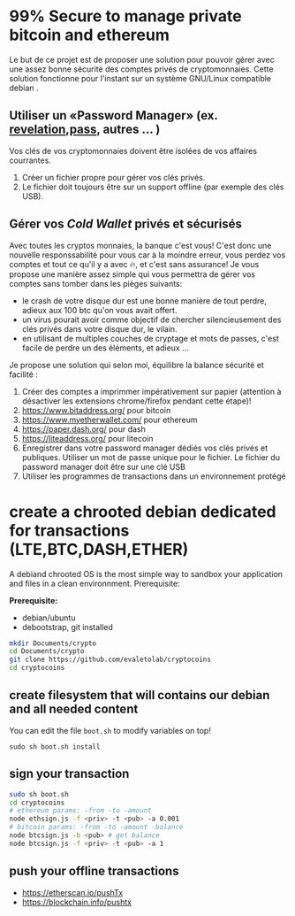 # 99% Secure to manage private bitcoin and ethereum

Le but de ce projet est de proposer une solution pour pouvoir gérer avec une 
assez bonne sécurité des comptes privés de cryptomonnaies. 
Cette solution fonctionne pour l'instant sur un système GNU/Linux compatible debian .

## Utiliser un «Password Manager» (ex. [revelation](https://revelation.olasagasti.info/),[pass](https://www.passwordstore.org/), autres ... )
Vos clés de vos cryptomonnaies doivent être isolées de vos affaires courrantes.
1. Créer un fichier propre pour gérer vos clés privés.
2. Le fichier doit toujours être sur un support offline (par exemple des clés USB).


## Gérer vos *Cold Wallet* privés et sécurisés
Avec toutes les cryptos monnaies, la banque c'est vous! C'est donc une nouvelle responssabilité pour vous car à la moindre erreur, vous perdez vos comptes et tout ce qu'il y a avec :fire:, et c'est sans assurance! Je vous propose une manière assez simple qui vous permettra de gérer vos comptes sans tomber dans les pièges suivants:
* le crash de votre disque dur est une bonne manière de tout perdre, adieux aux 100 btc qu'on vous avait offert. 
* un virus pourait avoir comme objectif de chercher silencieusement des clés privés dans votre disque dur, le vilain.
* en utilisant de multiples couches de cryptage et mots de passes, c'est facile de perdre un des éléments, et adieux ... 


Je propose une solution qui selon moi, équilibre la balance sécurité et facilité :
1. Créer des comptes a imprimmer impérativement sur papier (attention à désactiver les extensions chrome/firefox pendant cette étape)! 
  1. https://www.bitaddress.org/ pour bitcoin
  2. https://www.myetherwallet.com/ pour ethereum
  3. https://paper.dash.org/ pour dash
  4. https://liteaddress.org/ pour litecoin
2. Enregistrer dans votre password manager dédiés vos clés privés et publiques. Utiliser un mot de passe unique pour le fichier. Le fichier du password manager doit être sur une clé USB
3. Utiliser les programmes de transactions dans un environnement protégé 


# create a chrooted debian dedicated for transactions (LTE,BTC,DASH,ETHER)
A debiand chrooted OS is the most simple way to sandbox your application and files in a clean environnment. Prerequisite:

**Prerequisite:**
* debian/ubuntu 
* debootstrap, git installed

```bash
mkdir Documents/crypto
cd Documents/crypto
git clone https://github.com/evaletolab/cryptocoins
cd cryptocoins
```


## create filesystem that will contains our debian and all needed content
You can edit the file `boot.sh` to modify variables on top!

  `sudo sh boot.sh install`

## sign your transaction

```bash
sudo sh boot.sh
cd cryptocoins
# ethereum params: -from -to -amount
node ethsign.js -f <priv> -t <pub> -a 0.001
# bitcoin params: -from -to -amount -balance
node btcsign.js -b <pub> # get balance
node btcsign.js -f <priv> -t <pub> -a 1

```

## push your offline transactions 
* https://etherscan.io/pushTx
* https://blockchain.info/pushtx


